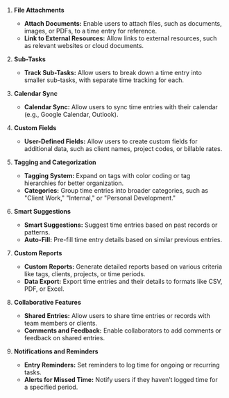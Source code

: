 1. **File Attachments**
   - **Attach Documents:** Enable users to attach files, such as documents, images, or PDFs, to a time entry for reference.
   - **Link to External Resources:** Allow links to external resources, such as relevant websites or cloud documents.

2. **Sub-Tasks**
   - **Track Sub-Tasks:** Allow users to break down a time entry into smaller sub-tasks, with separate time tracking for each.

3. **Calendar Sync**
   - **Calendar Sync:** Allow users to sync time entries with their calendar (e.g., Google Calendar, Outlook).

4. **Custom Fields**
   - **User-Defined Fields:** Allow users to create custom fields for additional data, such as client names, project codes, or billable rates.

5. **Tagging and Categorization**
   - **Tagging System:** Expand on tags with color coding or tag hierarchies for better organization.
   - **Categories:** Group time entries into broader categories, such as "Client Work," "Internal," or "Personal Development."

6. **Smart Suggestions**
   - **Smart Suggestions:** Suggest time entries based on past records or patterns.
   - **Auto-Fill:** Pre-fill time entry details based on similar previous entries.

7. **Custom Reports**
   - **Custom Reports:** Generate detailed reports based on various criteria like tags, clients, projects, or time periods.
   - **Data Export:** Export time entries and their details to formats like CSV, PDF, or Excel.

8. **Collaborative Features**
   - **Shared Entries:** Allow users to share time entries or records with team members or clients.
   - **Comments and Feedback:** Enable collaborators to add comments or feedback on shared entries.

9. **Notifications and Reminders**
   - **Entry Reminders:** Set reminders to log time for ongoing or recurring tasks.
   - **Alerts for Missed Time:** Notify users if they haven’t logged time for a specified period.
